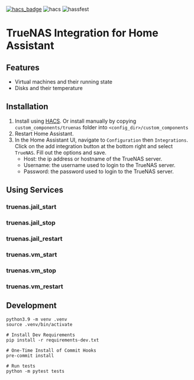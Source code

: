 [![hacs_badge](https://img.shields.io/badge/HACS-Custom-orange.svg)](https://github.com/custom-components/hacs)
![hacs](https://github.com/sdwilsh/hass-truenas/workflows/hacs/badge.svg)
![hassfest](https://github.com/sdwilsh/hass-truenas/workflows/hassfest/badge.svg)

# TrueNAS Integration for Home Assistant

## Features

- Virtual machines and their running state
- Disks and their temperature

## Installation

1. Install using [HACS](https://github.com/custom-components/hacs). Or install manually by copying `custom_components/truenas` folder into `<config_dir>/custom_components`
2. Restart Home Assistant.
3. In the Home Assistant UI, navigate to `Configuration` then `Integrations`. Click on the add integration button at the bottom right and select `TrueNAS`. Fill out the options and save.
   - Host: the ip address or hostname of the TrueNAS server.
   - Username: the username used to login to the TrueNAS server.
   - Password: the password used to login to the TrueNAS server.

## Using Services

### truenas.jail_start

### truenas.jail_stop

### truenas.jail_restart

### truenas.vm_start

### truenas.vm_stop

### truenas.vm_restart

## Development

```
python3.9 -m venv .venv
source .venv/bin/activate

# Install Dev Requirements
pip install -r requirements-dev.txt

# One-Time Install of Commit Hooks
pre-commit install

# Run tests
python -m pytest tests
```
